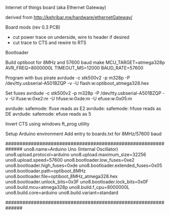 Internet of things board (aka Ethernet Gateway)

derived from http://kehribar.me/hardware/ethernetGateway/

Board mods (rev 0.3 PCB)


- cut power trace on underside, wire to header if desired
- cut trace to CTS and rewire to RTS

Bootloader

Build optiboot for 8MHz and 57600 baud
make MCU_TARGET=atmega328p AVR_FREQ=8000000L TIMEOUT_MS=12000 BAUD_RATE=57600


Program with bus pirate
avrdude -c stk500v2 -p m328p -P /dev/tty.usbserial-A501BZQP -v -U flash:w:optiboot_atmega328.hex 


Set fuses
avrdude -c stk500v2 -p m328p -P /dev/tty.usbserial-A501BZQP -v -U lfuse:w:0xe2:m -U hfuse:w:0xde:m -U efuse:w:0x05:m


avrdude: safemode: lfuse reads as E2
avrdude: safemode: hfuse reads as DE
avrdude: safemode: efuse reads as 5



Invert CTS using windows ft_prog utility




Setup Arduino environment
Add entry to boards.txt for 8MHz/57600 baud


##############################################################
uno8.name=Arduino Uno (Internal Oscillator)
uno8.upload.protocol=arduino
uno8.upload.maximum_size=32256
uno8.upload.speed=57600
uno8.bootloader.low_fuses=0xe2
uno8.bootloader.high_fuses=0xde
uno8.bootloader.extended_fuses=0x05
uno8.bootloader.path=optiboot_8MHz
uno8.bootloader.file=optiboot_8MHz_atmega328.hex
uno8.bootloader.unlock_bits=0x3F
uno8.bootloader.lock_bits=0x0F
uno8.build.mcu=atmega328p
uno8.build.f_cpu=8000000L
uno8.build.core=arduino
uno8.build.variant=standard

##############################################################

